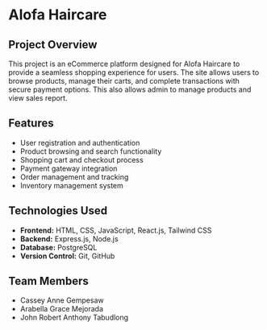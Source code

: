 # Alofa Haircare
## Project Overview
This project is an eCommerce platform designed for Alofa Haircare to provide a seamless shopping experience for users. The site allows users to browse products, manage their carts, and complete transactions with secure payment options. This also allows admin to manage products and view sales report.

## Features
- User registration and authentication
- Product browsing and search functionality
- Shopping cart and checkout process
- Payment gateway integration
- Order management and tracking
- Inventory management system

## Technologies Used
- **Frontend:** HTML, CSS, JavaScript, React.js, Tailwind CSS
- **Backend:** Express.js, Node.js
- **Database:** PostgreSQL
- **Version Control:** Git, GitHub

## Team Members
- Cassey Anne Gempesaw
- Arabella Grace Mejorada
- John Robert Anthony Tabudlong
